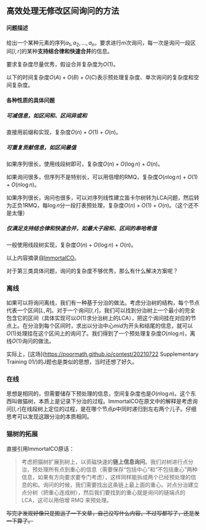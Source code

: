 ## 高效处理无修改区间询问的方法

#### 问题描述

给出一个某种元素的序列$a_1,a_2,\dots,a_n$，要求进行$m$次询问，每一次是询问一段区间$[l,r]$的某种**支持结合律和快速合并**的信息。

要求复杂度尽量优秀，假设合并复杂度为$O(1)$。

以下的时间复杂度$O(A)+O(B)+O(C)$表示预处理复杂度、单次询问的复杂度和空间复杂度。

#### 各种性质的具体问题

##### 可减信息，如区间和、区间异或和

直接用前缀和实现，复杂度$O(n)+O(1)+O(n)$。

##### 可重复贡献信息，如区间最值

如果序列很长，使用线段树即可，复杂度$O(n)+O(\log n)+O(n)$。

如果询问很多，但序列不是特别长，可以用倍增的RMQ，复杂度$O(n\log n)+O(1)+O(n\log n)$。

如果序列很长，询问也很多，可以对序列线性建立笛卡尔树转为LCA问题，然后转为正负1RMQ，每$\log n$分一段打表预处理，复杂度$O(n)+O(1)+O(n)$。（这个还不是太懂）

##### 仅满足支持结合律和快速合并，如最大子段和、区间的串哈希值

一般使用线段树实现，复杂度$O(n)+O(\log n)+O(n)$。



以上内容摘录自[ImmortalCO](https://immortalco.blog.uoj.ac/blog/2102)。

对于第三类具体问题，询问的复杂度不够优秀，那么有什么解决方案呢？

### 离线

如果可以将询问离线，我们有一种基于分治的做法。考虑分治树的结构，每个节点代表一个区间$[L,R]$。对于一个询问$[l,r]$​，我们可以找到分治树上一个最小的完全包含它的区间（具体实现可以$O(1)$求分治树上的LCA），把这个询问挂在对应的节点上。在分治到每个区间时，求出以分治中心$mid$为开头和结尾的信息，就可以$O(1)$处理挂在这个区间上的询问了。我们得到了一个预处理复杂度$O(n\log n)$，离线$O(1)$询问的做法。

实际上，[这场](https://poormath.github.io/contest/20210722 Supplementary Training 01/)的J题也是类似的思想，当时还想了好久。

### 在线

思想是相同的，但需要储存下预处理的信息，空间复杂度也是$O(n\log n)$​​。这个东西叫做猫树，本质上是记录下分治的过程。ImmortalCO在原文中的解释是考虑询问$[l,r]$在线段树上定位的过程，是在哪个节点$p$中同时递归到左右两个儿子。仔细思考可以发现这跟分治的本质相同。



### 猫树的拓展

直接引用ImmortalCO原话：

>考虑把猫树扩展到树上，以资磁快速的**链上信息询问**。我们对树进行点分治，预处理所有点到重心的信息（需要保存“包括中心”和“不包括重心”两种信息，如果有方向要求要专门考虑），这样同样能拆成两个已经预处理的信息的和。询问的时候，我们需要找出这条链上最上面的重心。对点分治建立点分树（把重心连成树），然后我们要找到的重心就是询问的链端点的 LCA，这可以用倍增 RMQ 来预处理。



~~写完才发现好像只是搬运了一下文章，自己没写什么内容，不过写都写了，还是发一下算了。~~
